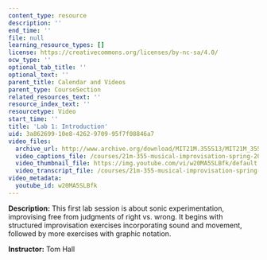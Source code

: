 ```yaml
---
content_type: resource
description: ''
end_time: ''
file: null
learning_resource_types: []
license: https://creativecommons.org/licenses/by-nc-sa/4.0/
ocw_type: ''
optional_tab_title: ''
optional_text: ''
parent_title: Calendar and Videos
parent_type: CourseSection
related_resources_text: ''
resource_index_text: ''
resourcetype: Video
start_time: ''
title: 'Lab 1: Introduction'
uid: 3a862699-10e8-4262-9709-95f7f08846a7
video_files:
  archive_url: http://www.archive.org/download/MIT21M.355S13/MIT21M_355S13_lab_1_300k.mp4
  video_captions_file: /courses/21m-355-musical-improvisation-spring-2013/365690099ac854f98d157da59f70d222_w20MA5SLBfk.vtt
  video_thumbnail_file: https://img.youtube.com/vi/w20MA5SLBfk/default.jpg
  video_transcript_file: /courses/21m-355-musical-improvisation-spring-2013/7b7e145b76223b625cc4e92d928fd406_w20MA5SLBfk.pdf
video_metadata:
  youtube_id: w20MA5SLBfk
---
```


**Description:** This first lab session is about sonic experimentation, improvising free from judgments of right vs. wrong. It begins with structured improvisation exercises incorporating sound and movement, followed by more exercises with graphic notation.

**Instructor:** Tom Hall


